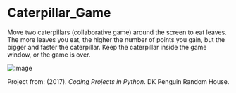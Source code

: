 # Caterpillar_Game

Move two caterpillars (collaborative game) around the screen to eat leaves. The more leaves you eat, the higher the number of points you gain, but the bigger and faster the caterpillar. Keep the caterpillar inside the game window, or the game is over.

![image](https://github.com/AbrilDm14/Caterpillar_Game/assets/130613750/224ceb26-7431-40ad-b26a-594962a85ec7)

Project from: (2017). *Coding Projects in Python*. DK Penguin Random House.
